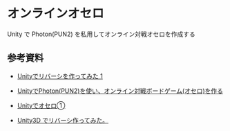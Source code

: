 # オンラインオセロ

Unity で Photon(PUN2) を私用してオンライン対戦オセロを作成する

## 参考資料

* [Unityでリバーシを作ってみた 1](https://nullsuke.com/entry/reversi1)

* [UnityでPhoton(PUN2)を使い、オンライン対戦ボードゲーム(オセロ)を作る](http://next-next.com/2020/01/08/unity%E3%81%A7photonpun2%E3%82%92%E4%BD%BF%E3%81%84%E3%80%81%E3%82%AA%E3%83%B3%E3%83%A9%E3%82%A4%E3%83%B3%E5%AF%BE%E6%88%A6%E3%83%9C%E3%83%BC%E3%83%89%E3%82%B2%E3%83%BC%E3%83%A0%E3%82%AA%E3%82%BB/)

* [Unityでオセロ➀](http://akasuku.blog.jp/archives/66717359.html)

* [Unity3D でリバーシ作ってみた。](https://loumo.jp/archives/4148)

